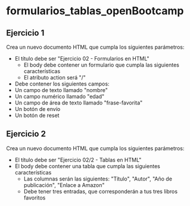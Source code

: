 # formularios_tablas_openBootcamp

## Ejercicio 1 

Crea un nuevo documento HTML que cumpla los siguientes parámetros:

* El título debe ser "Ejercicio 02 - Formularios en HTML"
  - El body debe contener un formulario que cumpla las siguientes características
  - El atributo action será "/"
* Debe contener los siguientes campos:
* Un campo de texto llamado "nombre"
* Un campo numérico llamado "edad"
* Un campo de área de texto llamado "frase-favorita"
* Un botón de envío
* Un botón de reset

## Ejercicio 2

Crea un nuevo documento HTML que cumpla los siguientes parámetros:

* El título debe ser "Ejercicio 02/2 - Tablas en HTML"
* El body debe contener una tabla que cumpla las siguientes características
  - Las columnas serán las siguientes: "Título", "Autor", "Año de publicación", "Enlace a Amazon"
  - Debe tener tres entradas, que corresponderán a tus tres libros favoritos
